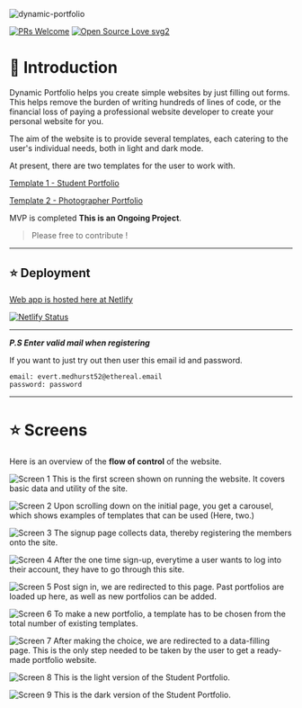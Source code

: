 ![dynamic-portfolio](https://socialify.git.ci/shelcia/dynamic-portfolio/image?font=Bitter&issues=1&owner=1&pattern=Floating%20Cogs&pulls=1&stargazers=1&theme=Dark)

[![PRs Welcome](https://img.shields.io/badge/PRs-welcome-brightgreen.svg?style=flat-square)](http://makeapullrequest.com)
[![Open Source Love svg2](https://badges.frapsoft.com/os/v2/open-source.svg?v=103)](https://github.com/ellerbrock/open-source-badges/)

# 📌 Introduction

Dynamic Portfolio helps you create simple websites by just filling out forms. This helps remove the burden of writing hundreds of lines of code, or the financial loss of paying a professional website developer to create your personal website for you.

The aim of the website is to provide several templates, each catering to the user's individual needs, both in light and dark mode.

At present, there are two templates for the user to work with.

[Template 1 - Student Portfolio](https://dynamic-portfolio.netlify.app/portfolio/630f44611ddb0f899c66e399)

[Template 2 - Photographer Portfolio](https://dynamic-portfolio.netlify.app/portfolio/630f51c81ddb0f899c66e39a)

MVP is completed **This is an Ongoing Project**.

> Please free to contribute !

---

## ⭐ Deployment

[Web app is hosted here at Netlify](https://dynamic-portfolio.netlify.app/)

[![Netlify Status](https://api.netlify.com/api/v1/badges/45c03833-2e07-495d-b70e-e6da435588fc/deploy-status)](https://app.netlify.com/sites/dynamic-portfolio/deploys)

---

**_P.S Enter valid mail when registering_**

If you want to just try out then user this email id and password.

```
email: evert.medhurst52@ethereal.email
password: password
```

---

# ⭐ Screens

Here is an overview of the **flow of control** of the website.

![Screen 1](./screens/Screen1.png)
This is the first screen shown on running the website. It covers basic data and utility of the site.

![Screen 2](./screens/Screen1scroll.png)
Upon scrolling down on the initial page, you get a carousel, which shows examples of templates that can be used (Here, two.)

![Screen 3](./screens/signup.png)
The signup page collects data, thereby registering the members onto the site.

![Screen 4](./screens/Signin.png)
After the one time sign-up, everytime a user wants to log into their account, they have to go through this site.

![Screen 5](./screens/postsignin.png)
Post sign in, we are redirected to this page. Past portfolios are loaded up here, as well as new portfolios can be added.

![Screen 6](./screens/choice.png)
To make a new portfolio, a template has to be chosen from the total number of existing templates.

![Screen 7](./screens/data.png)
After making the choice, we are redirected to a data-filling page. This is the only step needed to be taken by the user to get a ready-made portfolio website.

![Screen 8](./screens/light.png)
This is the light version of the Student Portfolio.

![Screen 9](./screens/dark.png)
This is the dark version of the Student Portfolio.
